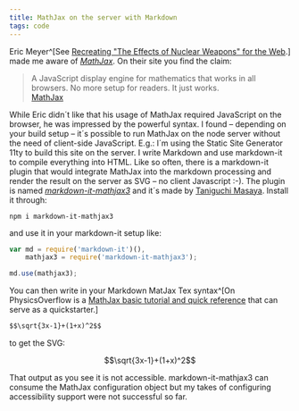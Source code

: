 ```yaml
---
title: MathJax on the server with Markdown
tags: code
---
```

Eric Meyer^[See [Recreating "The Effects of Nuclear Weapons" for the Web](https://meyerweb.com/eric/thoughts/2022/08/09/recreating-the-effects-of-nuclear-weapons-for-the-web/).] made me aware of [<cite>MathJax</cite>](https://www.mathjax.org). On their site you find the claim:

<blockquote class="bleed-right">
A JavaScript display engine for mathematics that works in all browsers. 
No more setup for readers. It just works.
<footer><a href="https://www.mathjax.org">MathJax</a></footer>
</blockquote>

While Eric didn´t like that his usage of MathJax required JavaScript on the browser, he was impressed by the powerful syntax. I found – depending on your build setup – it´s possible to run MathJax on the node server without the need of client-side JavaScript. E.g.: I´m using the Static Site Generator 11ty to build this site on the server. I write Markdown and use markdown-it to compile everything into HTML. Like so often, there is a markdown-it plugin that would integrate MathJax into the markdown processing and render the result on the server as SVG – no client Javascript :-). The plugin is named [<cite>markdown-it-mathjax3</cite>](https://www.npmjs.com/package/markdown-it-mathjax3) and it´s made by [Taniguchi Masaya](https://taniguchi.masaya.info). Install it through:

```shell
npm i markdown-it-mathjax3
```

and use it in your markdown-it setup like: 

```javascript
var md = require('markdown-it')(),
    mathjax3 = require('markdown-it-mathjax3');

md.use(mathjax3);
``` 

You can then write in your Markdown MatJax Tex syntax^[On PhysicsOverflow is a [MathJax basic tutorial and quick reference](https://www.physicsoverflow.org/15329/mathjax-basic-tutorial-and-quick-reference) that can serve as a quickstarter.]

```markdown
$$\sqrt{3x-1}+(1+x)^2$$
```

to get the SVG:

$$\sqrt{3x-1}+(1+x)^2$$

That output as you see it is not accessible. markdown-it-mathjax3 can consume the MathJax configuration object but my takes of configuring accessibility support were not successful so far.

